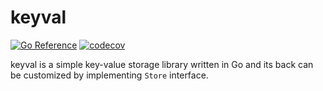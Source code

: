 # keyval
[![Go Reference](https://pkg.go.dev/badge/github.com/sina-devel/keyval.svg)](https://pkg.go.dev/github.com/sina-devel/keyval)
[![codecov](https://codecov.io/gh/sina-devel/keyval/branch/master/graph/badge.svg?token=D362EXA5IQ)](https://codecov.io/gh/sina-devel/keyval)

keyval is a simple key-value storage library written in Go and its back can be customized by implementing `Store` interface.
